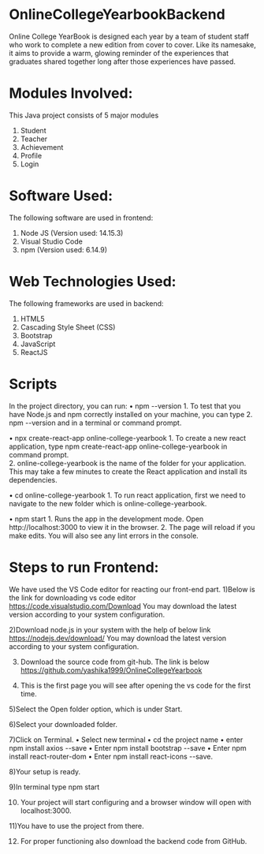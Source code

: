 # OnlineCollegeYearbookBackend

Online College YearBook is designed each year by a team of student staff who work to complete a new edition from cover to cover. Like its namesake, it aims to provide a warm, glowing reminder of the experiences that graduates shared together long after those experiences have passed.

# Modules Involved:
This Java project consists of 5 major modules
  1. Student 
  2. Teacher
  3. Achievement
  4. Profile 
  5. Login
  
# Software Used:
The following software are used in frontend:
1.	Node JS (Version used: 14.15.3)
2.	Visual Studio Code
3.	npm (Version used: 6.14.9)

# Web Technologies Used:
The following frameworks are used in backend:
1.	HTML5
2.	Cascading Style Sheet (CSS)
3.	Bootstrap 
4.	JavaScript
5.	ReactJS

# Scripts
In the project directory, you can run:
•	npm --version
    1. To test that you have Node.js and npm correctly installed on your machine, you can type 
    2. npm --version and in a terminal or command prompt.

•	npx create-react-app online-college-yearbook
    1. To create a new react application, type npm create-react-app online-college-yearbook in command prompt.  
    2. online-college-yearbook is the name of the folder for your application. This may take a few minutes to create the React application and install its dependencies.

•	cd online-college-yearbook
    1. To run react application, first we need to navigate to the new folder which is online-college-yearbook.

•	npm start
    1. Runs the app in the development mode.
        Open http://localhost:3000 to view it in the browser.
    2. The page will reload if you make edits.
        You will also see any lint errors in the console.


# Steps to run Frontend:
We have used the VS Code editor for reacting our front-end part.
1)Below is the link for downloading vs code editor
https://code.visualstudio.com/Download
You may download the latest version according to your system configuration.

2)Download node.js in your system with the help of below link
  https://nodejs.dev/download/
You may download the latest version according to your system configuration.

3) Download the source code from git-hub. The link is below
https://github.com/yashika1999/OnlineCollegeYearbook

4) This is the first page you will see after opening the vs code for the first time. 

5)Select the Open folder option, which is under Start.

6)Select your downloaded folder.

7)Click on Terminal.
•	Select new terminal
•	cd the project name
•	enter npm install axios --save
•	Enter npm install bootstrap --save
•	Enter npm install react-router-dom
•	Enter npm install react-icons --save.

8)Your setup is ready.

9)In terminal type npm start

10) Your project will start configuring and a browser window will open with localhost:3000.

11)You have to use the project from there.

12) For proper functioning also download the backend code from GitHub.

